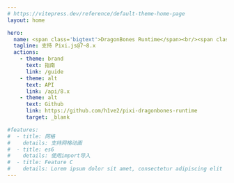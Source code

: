```yaml
---
# https://vitepress.dev/reference/default-theme-home-page
layout: home

hero:
  name: <span class='bigtext'>DragonBones Runtime</span><br/><span class='text_for'>for</span> <img class='pixilogo' src='./images/pixijs-logo-transparent-dark.svg'/>
  tagline: 支持 Pixi.js@7~8.x
  actions:
    - theme: brand
      text: 指南
      link: /guide
    - theme: alt
      text: API
      link: /api/8.x
    - theme: alt
      text: Github
      link: https://github.com/h1ve2/pixi-dragonbones-runtime
      target: _blank

#features:
#  - title: 网格
#    details: 支持网格动画
#  - title: es6
#    details: 使用import导入
#  - title: Feature C
#    details: Lorem ipsum dolor sit amet, consectetur adipiscing elit
---
```


